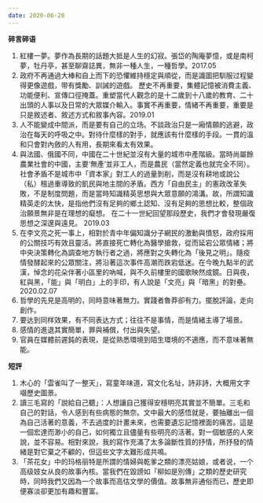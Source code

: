 ```yaml
---
date: 2020-06-20
---
```


**碎言碎语**

1. 紅樓一夢。夢作為長期的話題大抵是人生的幻寂。張岱的陶庵夢憶，或是南柯夢，牡丹亭，甚至聊齋誌異，無非一種人生，一種哲學。2017.05
2. 政府不再通過大棒和自上而下的恐懼維持穩定與順從，而是識圖把馴服过程變得更像遊戲，带有獎勵、訓誡的遊戲。 歷史不再重要，集體記憶被消費主義、功能便利、宣傳口徑掩蓋。重塑當代人觀念的是十二歲到十八歲的教育、二十出頭的人事以及日常的大眾媒介輸入。事實不再重要，情緒不再重要，重要是只是敘述者、敘述方式和敘事內容。2019.01
3. 人不能變成中間派，而是要有自己的立场。不談政治只是一廂情願的逃避，政治在每天的呼吸之中。對待什麼樣的對手，就應該有什麼樣的手段。一貫的溫和只會對內斂的人有用，長期來看太有效果。
4. 與法國、俄國不同，中國在二十世紀並沒有大量的城市中產階級。當時尚屬餘農業社會的中國，主要‘無產’並非工人，而是農民（當然定義也就完全不同）。社會矛盾不是城市中「資本家」對工人的過量剝削，而是沒有耕地或說公（私）租過重導致的飢民與地主間的矛盾。西方「自由民主」的憲政改革失敗，不是制度問題，而是當時知識精英思想與大眾意願的鴻溝。故，所謂知識精英走的太快，是指他們沒有足夠的鄉土認知、沒有足夠的思想比較，整個政治願景無非是在理想的癡想。 在二十一世紀回望那段歷史，我們才會發現嚴復思想之深邃與遠見。 2019.03
5. 在李文亮之死一事上，相對於青中年偏知識分子網民的激動與憤怒，政府採用的公關技巧有效且靈活。將直接死亡轉化為醫學搶救，從而延宕公眾情緒；將中央決策轉化為調查地方執行者之過，將應對之失轉化為「後見之明」。隨疫情發酵起來的公眾關注，將沿著這次事件高潮而跌宕低迷。在今晚九點半的武漢，悼念的花朵伴著小區里的吶喊，與不久前樓里的國歌映然成鏡。日與夜，紅與黑，「能」與「明白」上的手印，有人說是「文亮」與「暗黑」的對壘。 2020.02.07
6. 哲學的先見是高明的，同時意味著無力。實踐者魯莽卻有力。擺脫評論，走向創作。 
7. 要达到同样效果，有不同表达方式；往往不是事情，而是情緒主導了場景。
8. 感情的進退其實簡單，罪與補償，付出與失望。
9. 官員在媒體前遲鈍的表現，是從熟悉環境到陌生環境的不適應，而不意味著無能。

**短評**

1. 木心的「雲雀叫了一整天」，寫童年味道，寫文化名址，詩非詩，大概用文字啜歷史圖景。
2. 讀三毛寫的「說給自己聽」：人想讓自己獲得安穩明亮其實並不簡單。三毛和自己的對話，令人感到有些病態的無奈。文中最大的感悟就是，要抽離出一個為自己活著的意義，不去過度的計畫未來，也需要遺忘記憶裡面的痛苦。這是一個宏達而渺小的自己，如何獨立且儘量有些明亮的活著。對一個敏感的人來說，並不容易。相對來說，我的寫作充滿了太多論斷性質的抒情，所抒發的情緒是對它棄之不顧的，但這些文字太難形成共鳴。 
3. 「茶花女」中的玛格丽特是所謂的情婦與乾爹之類的漂亮姑娘，或者说，一个高级妓女从良的故事內核。當我們在毀謗如「柳如是別傳」之類的歷史研究時，同時我們又因為一个故事而高估文學的價值。故事無非通俗而已，歷史即便寡淡卻更加有趣和豐富。